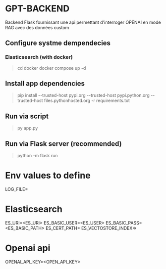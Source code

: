 # GPT-BACKEND
Backend Flask fournissant une api permettant d'interroger OPENAI en mode RAG avec des données custom

## Configure systme dempendecies
### Elasticsearch (with docker)
> cd docker
> docker compose up -d

## Install app dependencies
> pip install --trusted-host pypi.org --trusted-host pypi.python.org --trusted-host files.pythonhosted.org -r requirements.txt

## Run via script
> py app.py

## Run via Flask server (recommended)
> python -m flask run


# Env values to define
LOG_FILE=<LOG FILE LOCATION>
# Elasticsearch
ES_URI=<ES_URI>
ES_BASIC_USER=<ES_USER>
ES_BASIC_PASS=<ES_BASIC_PATH>
ES_CERT_PATH=<CERT PATH FOR ES HTTPS>
ES_VECTOSTORE_INDEX=<ES INDEX>>
# Openai api
OPENAI_API_KEY=<OPEN_API_KEY>